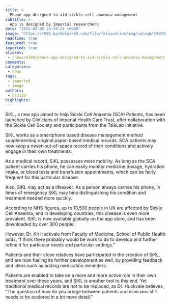 ```yaml
---
title: >
  Phone app designed to aid sickle cell anaemia management
subtitle: >
  App is designed by Imperial researchers
date: "2015-02-05 23:39:21 +0000"
image: "https://f001.backblazeb2.com/file/felixonline/img/upload/201502052339-ps3110-screen-shot-2015-02-05-at-23.38.28.png"
headline: true
featured: true
imported: true
aliases:
 - /news/5194/phone-app-designed-to-aid-sickle-cell-anaemia-management
comments:
categories:
 - news
tags:
 - imported
 - image
authors:
 - ps3110
highlights:
---
```


SiKL, a new app aimed to help Sickle Cell Anaemia (SCA) Patients, has been launched by Clinicians of Imperial Health Care Trust, after collaboration with the Sickle Cell Society and participants from the TalkLab Initiative.

SiKL works as a smartphone based disease management method supplementing original paper-based medical records. SCA patients may now keep a never-out-of-space record of their conditions and actively engage in their own treatments.

As a medical record, SiKL possesses more mobility. As long as the SCA patient carries his phone, he can easily monitor medicine dosage, hydration intake, or blood tests and transfusion appointments, which can be fairly frequent for this particular disease.

Also, SiKL may act as a lifesaver. As a person always carries his phone, in times of emergency SiKL may help distinguishing his condition and treatment needed more quickly.

According to NHS figures, up to 13,500 people in UK are affected by Sickle Cell Anaemia, and in developing countries, this disease is even more prevalent. SiKL is now available globally on the app store, and has been downloaded by over 300 people.

However, Dr. Kit Huckvale from Faculty of Medicine, School of Public Health adds, “I think there probably would be work to do to develop and further refine it for particular needs and particular settings.”

Patients and their close relatives have participated in the creation of SiKL, and are now fueling its further development as well, by providing feedback and ideas such as adding medication reminders.

Patients are enabled to take on a more and more active role in their own treatment over these years, and SiKL is another tool to this end. Yet traditional medical records are not to be replaced, as Dr. Huckvale believes, “The question of how do you bridge between patients and clinicians still needs to be explored in a bit more detail.”
